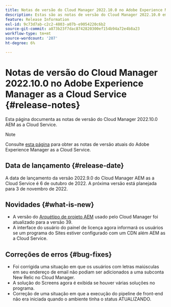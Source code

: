 ```yaml
---
title: Notas de versão do Cloud Manager 2022.10.0 no Adobe Experience Manager as a Cloud Service
description: Estas são as notas de versão do Cloud Manager 2022.10.0 em AEM as a Cloud Service.
feature: Release Information
exl-id: 9c73d7ab-c2c2-4803-a07b-e9054220c6b2
source-git-commit: a873b23f7dac8742820300ef154b94a72e4b8a23
workflow-type: tm+mt
source-wordcount: '207'
ht-degree: 6%

---
```



# Notas de versão do Cloud Manager 2022.10.0 no Adobe Experience Manager as a Cloud Service {#release-notes}

Esta página documenta as notas de versão do Cloud Manager 2022.10.0 AEM as a Cloud Service.

>[!NOTE]
>
>Consulte [esta página](/help/release-notes/release-notes-cloud/release-notes-current.md) para obter as notas de versão atuais do Adobe Experience Manager as a Cloud Service.

## Data de lançamento {#release-date}

A data de lançamento da versão 2022.9.0 do Cloud Manager AEM as a Cloud Service é 6 de outubro de 2022. A próxima versão está planejada para 3 de novembro de 2022.

## Novidades {#what-is-new}

* A versão do [Arquétipo de projeto AEM](https://experienceleague.adobe.com/docs/experience-manager-core-components/using/developing/archetype/overview.html?lang=pt-BR) usado pelo Cloud Manager foi atualizado para a versão 39.
* A interface do usuário do painel de licença agora informará os usuários se um programa do Sites estiver configurado com um CDN além AEM as a Cloud Service.

## Correções de erros {#bug-fixes}

* Foi corrigida uma situação em que os usuários com letras maiúsculas em seu endereço de email não podiam ser adicionados a uma subconta New Relic no Cloud Manager.
* A solução do Screens agora é exibida se houver várias soluções no programa.
* Correção de uma situação em que a execução do pipeline de front-end não era iniciada quando o ambiente tinha o status ATUALIZANDO.
